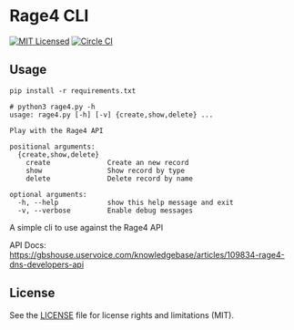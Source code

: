 Rage4 CLI
=========

[![MIT Licensed](https://img.shields.io/badge/license-MIT-green.svg)](https://tldrlegal.com/license/mit-license)
[![Circle CI](https://circleci.com/gh/jaredledvina/rage4/tree/master.svg?style=svg)](https://circleci.com/gh/jaredledvina/rage4/tree/master)

## Usage

```
pip install -r requirements.txt
```


```
# python3 rage4.py -h
usage: rage4.py [-h] [-v] {create,show,delete} ...

Play with the Rage4 API

positional arguments:
  {create,show,delete}
    create              Create an new record
    show                Show record by type
    delete              Delete record by name

optional arguments:
  -h, --help            show this help message and exit
  -v, --verbose         Enable debug messages
```

A simple cli to use against the Rage4 API

API Docs: 
https://gbshouse.uservoice.com/knowledgebase/articles/109834-rage4-dns-developers-api


## License
See the [LICENSE](LICENSE.md) file for license rights and limitations (MIT).
